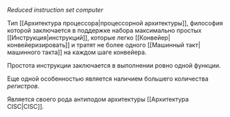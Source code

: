 *Reduced instruction set computer*

Тип [[Архитектура процессора|процессорной архитектуры]], философия которой заключается в поддержке набора максимально простых [[Инструкция|инструкций]], которые легко [[Конвейер|конвейеризировать]] и тратят не более одного [[Машинный такт|машинного такта]] на каждом шаге конвейера.

Простота инструкции заключается в выполнении ровно одной функции.

Еще одной особенностью является наличием большего количества *регистров*.

Является своего рода антиподом архитектуры [[Архитектура CISC|CISC]].
